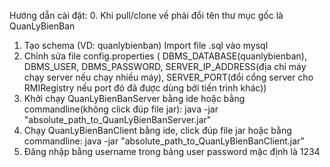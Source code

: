 Hướng dẫn cài đặt:
0. Khi pull/clone về phải đổi tên thư mục gốc là QuanLyBienBan
1. Tạo schema (VD: quanlybienban) Import file .sql vào mysql
2. Chỉnh sửa file config.properties ( DBMS_DATABASE(quanlybienban), DBMS_USER, DBMS_PASSWORD, SERVER_IP_ADDRESS(địa chỉ máy chạy server nếu chạy nhiều máy), SERVER_PORT(đổi cổng server cho RMIRegistry nếu port đó đã được dùng bởi tiến trình khác))
3. Khởi chạy QuanLyBienBanServer bằng ide hoặc bằng commandline(không click đúp file jar):
	java -jar "absolute_path_to_QuanLyBienBanServer.jar"
4. Chạy QuanLyBienBanClient bằng ide, click đúp file jar hoặc bằng commandline:
	java -jar "absolute_path_to_QuanLyBienBanClient.jar"
5. Đăng nhập bằng username trong bảng user password mặc định là 1234
